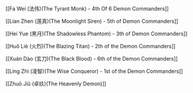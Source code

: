 
[[Fa Wei (法伟)(The Tyrant Monk) - 4th Of 6 Demon Commanders]]


[[Lian Zhen (莲真)(The Moonlight Siren) - 5th of Demon Commanders]]


[[Hei Yue (黑月)(The Shadowless Phantom) - 3th of Demon Commanders]]


[[Huǒ Liè (火烈)(The Blazing Titan) - 2th of the Demon Commanders]]


[[Xuán Dào (玄刀)(The Black Blood) - 6th of the Demon Commanders]]


[[Líng Zhì (凌智)(The Wise Conqueror) - 1st of the Demon Commanders]]


[[Zhuō Jiǔ (卓玖)(The Heavenly Demon)]]